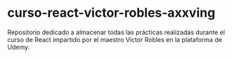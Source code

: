 # curso-react-victor-robles-axxving
Repositorio dedicado a almacenar todas las prácticas realizadas durante el curso de React impartido por el maestro Víctor Robles en la plataforma de Udemy.
